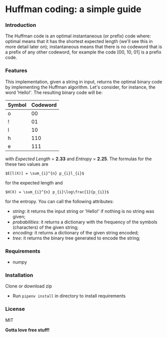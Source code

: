 # Huffman coding: a simple guide

### Introduction

The Huffman code is an optimal instantaneous (or prefix) code where: optimal means that it has the shortest expected length (we'll see this in more detail later on); instantaneous means that there is no codeword that is a prefix of any other codeword, for example the code [00, 10, 01] is a prefix code.

### Features

This implementation, given a string in input, returns the optimal binary code by implementing the Huffman algorithm. Let's consider, for instance, the word 'Hello!'. The resulting binary code will be:

| Symbol | Codeword |
|--------|----------|
|    o   |    00    |
|    !   |    01    |
|    l   |    10    |
|    h   |    110   |
|    e   |    111   |

with _Expected Length_ = **2\.33** and _Entropy_ = **2\.25**. The formulas for the these two values are 

```
$E[l(X)] = \sum_{i}^{n} p_{i}l_{i}$
```

for the expected length and 

```
$H(X) = \sum_{i}^{n} p_{i}\log\frac{1}{p_{i}}$
```
for the entropy. You can call the following attributes:

- _string_: it returns the input string or 'Hello!' if nothing is no string was given;
- _probabilities_: it returns a dictionary with the frequency of the symbols (characters) of the given string;
- _encoding_: it returns a dictionary of the given string encoded;
- _tree_: it returns the binary tree generated to encode the string;

### Requirements

- numpy

### Installation

Clone or download zip
- Run `pipenv install` in directory to install requirements

### License

MIT

**Gotta love free stuff!**
